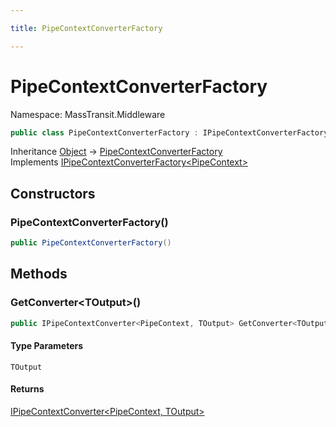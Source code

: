 ```yaml
---

title: PipeContextConverterFactory

---
```


# PipeContextConverterFactory

Namespace: MassTransit.Middleware

```csharp
public class PipeContextConverterFactory : IPipeContextConverterFactory<PipeContext>
```

Inheritance [Object](https://learn.microsoft.com/en-us/dotnet/api/system.object) → [PipeContextConverterFactory](../masstransit-middleware/pipecontextconverterfactory)<br/>
Implements [IPipeContextConverterFactory\<PipeContext\>](../masstransit-middleware/ipipecontextconverterfactory-1)

## Constructors

### **PipeContextConverterFactory()**

```csharp
public PipeContextConverterFactory()
```

## Methods

### **GetConverter\<TOutput\>()**

```csharp
public IPipeContextConverter<PipeContext, TOutput> GetConverter<TOutput>()
```

#### Type Parameters

`TOutput`<br/>

#### Returns

[IPipeContextConverter\<PipeContext, TOutput\>](../masstransit-middleware/ipipecontextconverter-2)<br/>
